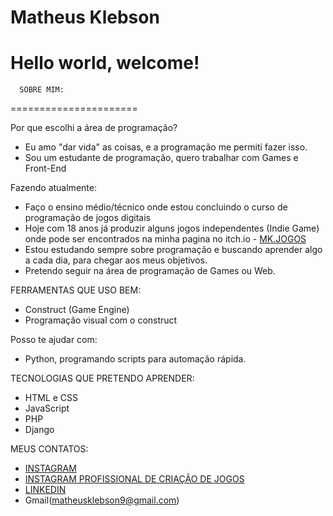 # Matheus Klebson
Hello world, welcome!
======================      
      SOBRE MIM:
======================

Por que escolhi a área de programação?

* Eu amo "dar vida" as coisas, e a programação me permiti fazer isso.
* Sou um estudante de programação, quero trabalhar com Games e Front-End

Fazendo atualmente:
* Faço o ensino médio/técnico onde estou concluindo o curso de programação de jogos digitais
* Hoje com 18 anos já produzir alguns jogos independentes (Indie Game) onde pode ser encontrados na minha pagina no itch.io - [MK.JOGOS](https://mkjogos.itch.io/)
* Estou estudando sempre sobre programação e buscando aprender algo a cada dia, para chegar aos meus objetivos.
* Pretendo seguir na área de programação de Games ou Web.

FERRAMENTAS QUE USO BEM:

* Construct (Game Engine)
* Programação visual com o construct

Posso te ajudar com:

* Python, programando scripts para automação rápida.

TECNOLOGIAS QUE PRETENDO APRENDER:
* HTML e CSS
* JavaScript
* PHP
* Django 

MEUS CONTATOS:
* [INSTAGRAM](https://www.instagram.com/matheus_klebson/) 
* [INSTAGRAM PROFISSIONAL DE CRIAÇÃO DE JOGOS](https://www.instagram.com/mk.jogos/)
* [LINKEDIN](https://www.linkedin.com/in/matheus-klebson-7948661b3/)
* Gmail(matheusklebson9@gmail.com)
